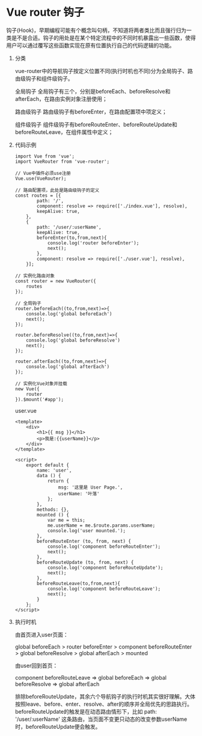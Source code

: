 # Vue router 钩子
钩子(Hook)，早期编程可能有个概念叫句柄，不知道将两者类比而且强行归为一类是不是合适。钩子的用处是在某个特定流程中的不同时机暴露出一些函数，使得用户可以通过覆写这些函数实现在原有位置执行自己的代码逻辑的功能。

1. 分类

    vue-router中的导航钩子按定义位置不同(执行时机也不同)分为全局钩子、路由级钩子和组件级钩子。
    
    全局钩子
    全局钩子有三个，分别是beforeEach、beforeResolve和afterEach，在路由实例对象注册使用；
    
    路由级钩子
    路由级钩子有beforeEnter，在路由配置项中项定义；
    
    组件级钩子
    组件级钩子有beforeRouteEnter、beforeRouteUpdate和beforeRouteLeave，在组件属性中定义；

2. 代码示例
    ```vue
    import Vue from 'vue';
    import VueRouter from 'vue-router';
    
    // Vue中插件必须use注册
    Vue.use(VueRouter);
    
    // 路由配置项，此处是路由级钩子的定义
    const routes = [{
            path: '/',
            component: resolve => require(['./index.vue'], resolve),
            keepAlive: true,
        },
        {
            path: '/user/:userName',
            keepAlive: true,
            beforeEnter(to,from,next){
                console.log('router beforeEnter');
                next();
            },
            component: resolve => require(['./user.vue'], resolve),
        }];
    
    // 实例化路由对象
    const router = new VueRouter({
        routes
    });
    
    // 全局钩子
    router.beforeEach((to,from,next)=>{
        console.log('global beforeEach')
        next();
    });
    
    router.beforeResolve((to,from,next)=>{
        console.log('global beforeResolve')
        next();
    });
    
    router.afterEach((to,from,next)=>{
        console.log('global afterEach')
    });
    
    // 实例化Vue对象并挂载
    new Vue({
        router
    }).$mount('#app');
    ```
    
    user.vue
    
    ```vue
    <template>
        <div>
            <h1>{{ msg }}</h1>
            <p>我是:{{userName}}</p>
        </div>
    </template>
    
    <script>
        export default {
            name: 'user',
            data () {
                return {
                    msg: '这里是 User Page.',
                    userName: '叶落'
                };
            },
            methods: {},
            mounted () {
                var me = this;
                me.userName = me.$route.params.userName;
                console.log('user mounted.');
            },
            beforeRouteEnter (to, from, next) {
                console.log('component beforeRouteEnter');
                next();
            },
            beforeRouteUpdate (to, from, next) {
                console.log('component beforeRouteUpdate');
                next();
            },
            beforeRouteLeave(to,from,next){
                console.log('component beforeRouteLeave');
                next();
            }
        };
    </script>
    ```

3. 执行时机

    由首页进入user页面：
    
    global beforeEach > router beforeEnter > component beforeRouteEnter > global beforeResolve > global afterEach > mounted
    
    由user回到首页：
    
    component beforeRouteLeave => global beforeEach => global beforeResolve => global afterEach
    
    排除beforeRouteUpdate，其余六个导航钩子的执行时机其实很好理解。大体按照leave、before、enter、resolve、after的顺序并全局优先的思路执行。beforeRouteUpdate的触发是在动态路由情形下，比如 path: '/user/:userName' 这条路由，当页面不变更只动态的改变参数userName时，beforeRouteUpdate便会触发。